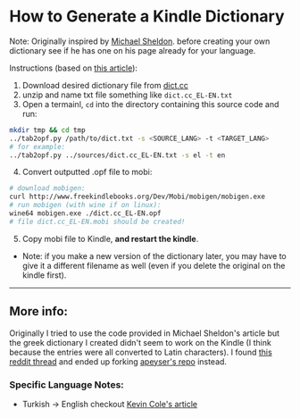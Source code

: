 # How to Generate a Kindle Dictionary
Note: Originally inspired by [Michael Sheldon](https://blog.mikeasoft.com/2011/01/05/free-as-in-gpl2-translation-dictionaries-for-the-kindle/). before creating your own dictionary see if he has one on his page already for your language.

Instructions (based on [this article](https://1manfactory.com/create-your-own-kindle-dictionary-for-every-language-for-free/)):

1. Download desired dictionary file from [dict.cc](https://www1.dict.cc/translation_file_request.php)
2. unzip and name txt file something like `dict.cc_EL-EN.txt`
3. Open a termainl, `cd` into the directory containing this source code and run:

````bash
mkdir tmp && cd tmp
../tab2opf.py /path/to/dict.txt -s <SOURCE_LANG> -t <TARGET_LANG>
# for example:
../tab2opf.py ../sources/dict.cc_EL-EN.txt -s el -t en
````

4. Convert outputted .opf file to mobi:

````bash
# download mobigen:
curl http://www.freekindlebooks.org/Dev/Mobi/mobigen/mobigen.exe
# run mobigen (with wine if on linux):
wine64 mobigen.exe ./dict.cc_EL-EN.opf
# file dict.cc_EL-EN.mobi should be created!
````

5. Copy mobi file to Kindle, **and restart the kindle**.
  * Note: if you make a new version of the dictionary later, you may have to give it a different filename as well (even if you delete the original on the kindle first).

---

## More info:

Originally I tried to use the code provided in Michael Sheldon's article but the greek dictionary I created didn't seem to work on the Kindle (I think because the entries were all converted to Latin characters).  I found [this reddit thread](https://www.reddit.com/r/kindle/comments/9rb7hp/how_do_i_create_a_custom_kindle_dictionary/e8fo1uu?utm_source=share&utm_medium=web2x&context=3) and ended up forking [apeyser's repo](https://github.com/apeyser/tab2opf) instead.


### Specific Language Notes:
* Turkish -> English checkout [Kevin Cole's article](https://www.kevin-cole.com/kindle-optimized-turkish-to-english-dictionary/)
